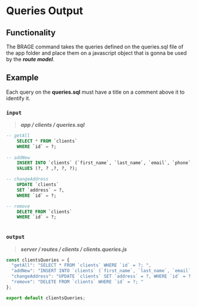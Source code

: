 # Queries Output

## Functionality

The BRAGE command takes the queries defined on the queries.sql file of the app folder and place them on a javascript object that is gonna be used by the ***route model***.

## Example

Each query on the **queries.sql** must have a title on a comment above it to identify it.

### `input`

> ***app / clients / queries.sql***

```sql 
-- getAll
    SELECT * FROM `clients`
    WHERE `id` = ?;
    
-- addNew
    INSERT INTO `clients` (`first_name`, `last_name`, `email`, `phone`, `address`)
    VALUES (?, ? ,?, ?, ?);

-- changeAddress
    UPDATE `clients`
    SET `address` = ?,
    WHERE `id` = ?;

-- remove
    DELETE FROM `clients`
    WHERE `id` = ?;
    
```

### `output`

> ***server / routes / clients / clients.queries.js***

```js
const clientsQueries = {
  "getAll": "SELECT * FROM `clients` WHERE `id` = ?; ",
  "addNew": "INSERT INTO `clients` (`first_name`, `last_name`, `email`, `phone`, `address`) VALUES (?, ? ,?, ?, ?); ",
  "changeAddress": "UPDATE `clients` SET `address` = ?, WHERE `id` = ?; ",
  "remove": "DELETE FROM `clients` WHERE `id` = ?; "
};

export default clientsQueries;
```